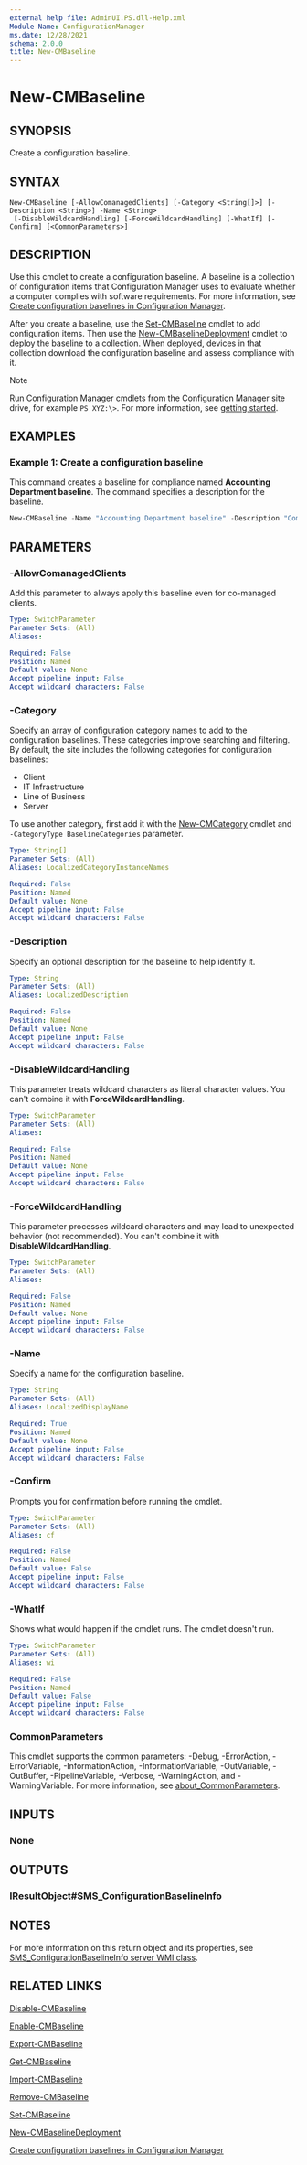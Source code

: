 ```yaml
---
external help file: AdminUI.PS.dll-Help.xml
Module Name: ConfigurationManager
ms.date: 12/28/2021
schema: 2.0.0
title: New-CMBaseline
---
```


# New-CMBaseline

## SYNOPSIS

Create a configuration baseline.

## SYNTAX

```
New-CMBaseline [-AllowComanagedClients] [-Category <String[]>] [-Description <String>] -Name <String>
 [-DisableWildcardHandling] [-ForceWildcardHandling] [-WhatIf] [-Confirm] [<CommonParameters>]
```

## DESCRIPTION

Use this cmdlet to create a configuration baseline. A baseline is a collection of configuration items that Configuration Manager uses to evaluate whether a computer complies with software requirements. For more information, see [Create configuration baselines in Configuration Manager](/mem/configmgr/compliance/deploy-use/create-configuration-baselines).

After you create a baseline, use the [Set-CMBaseline](Set-CMBaseline.md) cmdlet to add configuration items. Then use the [New-CMBaselineDeployment](New-CMBaselineDeployment.md) cmdlet to deploy the baseline to a collection. When deployed, devices in that collection download the configuration baseline and assess compliance with it.

> [!NOTE]
> Run Configuration Manager cmdlets from the Configuration Manager site drive, for example `PS XYZ:\>`. For more information, see [getting started](/powershell/sccm/overview).

## EXAMPLES

### Example 1: Create a configuration baseline

This command creates a baseline for compliance named **Accounting Department baseline**.
The command specifies a description for the baseline.

```powershell
New-CMBaseline -Name "Accounting Department baseline" -Description "Compliance standards for Accounting computers."
```

## PARAMETERS

### -AllowComanagedClients

Add this parameter to always apply this baseline even for co-managed clients.

```yaml
Type: SwitchParameter
Parameter Sets: (All)
Aliases:

Required: False
Position: Named
Default value: None
Accept pipeline input: False
Accept wildcard characters: False
```

### -Category

Specify an array of configuration category names to add to the configuration baselines. These categories improve searching and filtering. By default, the site includes the following categories for configuration baselines:

- Client
- IT Infrastructure
- Line of Business
- Server

To use another category, first add it with the [New-CMCategory](New-CMCategory.md) cmdlet and `-CategoryType BaselineCategories` parameter.

```yaml
Type: String[]
Parameter Sets: (All)
Aliases: LocalizedCategoryInstanceNames

Required: False
Position: Named
Default value: None
Accept pipeline input: False
Accept wildcard characters: False
```

### -Description

Specify an optional description for the baseline to help identify it.

```yaml
Type: String
Parameter Sets: (All)
Aliases: LocalizedDescription

Required: False
Position: Named
Default value: None
Accept pipeline input: False
Accept wildcard characters: False
```

### -DisableWildcardHandling

This parameter treats wildcard characters as literal character values. You can't combine it with **ForceWildcardHandling**.

```yaml
Type: SwitchParameter
Parameter Sets: (All)
Aliases:

Required: False
Position: Named
Default value: None
Accept pipeline input: False
Accept wildcard characters: False
```

### -ForceWildcardHandling

This parameter processes wildcard characters and may lead to unexpected behavior (not recommended). You can't combine it with **DisableWildcardHandling**.

```yaml
Type: SwitchParameter
Parameter Sets: (All)
Aliases:

Required: False
Position: Named
Default value: None
Accept pipeline input: False
Accept wildcard characters: False
```

### -Name

Specify a name for the configuration baseline.

```yaml
Type: String
Parameter Sets: (All)
Aliases: LocalizedDisplayName

Required: True
Position: Named
Default value: None
Accept pipeline input: False
Accept wildcard characters: False
```

### -Confirm

Prompts you for confirmation before running the cmdlet.

```yaml
Type: SwitchParameter
Parameter Sets: (All)
Aliases: cf

Required: False
Position: Named
Default value: False
Accept pipeline input: False
Accept wildcard characters: False
```

### -WhatIf

Shows what would happen if the cmdlet runs. The cmdlet doesn't run.

```yaml
Type: SwitchParameter
Parameter Sets: (All)
Aliases: wi

Required: False
Position: Named
Default value: False
Accept pipeline input: False
Accept wildcard characters: False
```

### CommonParameters
This cmdlet supports the common parameters: -Debug, -ErrorAction, -ErrorVariable, -InformationAction, -InformationVariable, -OutVariable, -OutBuffer, -PipelineVariable, -Verbose, -WarningAction, and -WarningVariable. For more information, see [about_CommonParameters](http://go.microsoft.com/fwlink/?LinkID=113216).

## INPUTS

### None

## OUTPUTS

### IResultObject#SMS_ConfigurationBaselineInfo

## NOTES

For more information on this return object and its properties, see [SMS_ConfigurationBaselineInfo server WMI class](/mem/configmgr/develop/reference/compliance/sms_configurationbaselineinfo-server-wmi-class).

## RELATED LINKS

[Disable-CMBaseline](Disable-CMBaseline.md)

[Enable-CMBaseline](Enable-CMBaseline.md)

[Export-CMBaseline](Export-CMBaseline.md)

[Get-CMBaseline](Get-CMBaseline.md)

[Import-CMBaseline](Import-CMBaseline.md)

[Remove-CMBaseline](Remove-CMBaseline.md)

[Set-CMBaseline](Set-CMBaseline.md)

[New-CMBaselineDeployment](New-CMBaselineDeployment.md)

[Create configuration baselines in Configuration Manager](/mem/configmgr/compliance/deploy-use/create-configuration-baselines)
